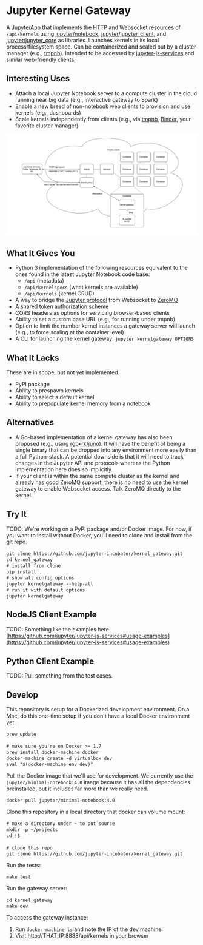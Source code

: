 # Jupyter Kernel Gateway

A [JupyterApp](https://github.com/jupyter/jupyter_core/blob/master/jupyter_core/application.py) that implements the HTTP and Websocket resources of `/api/kernels` using [jupyter/notebook](https://github.com/jupyter/notebook), [jupyter/jupyter_client](https://github.com/jupyter/jupyter_client), and [jupyter/jupyter_core](https://github.com/jupyter/jupyter_core) as libraries. Launches kernels in its local process/filesystem space. Can be containerized and scaled out by a cluster manager (e.g., [tmpnb](https://github.com/juputer/tmpnb)). Intended to be accessed by [jupyter-js-services](https://github.com/jupyter/jupyter-js-services) and similar web-friendly clients.

## Interesting Uses

* Attach a local Jupyter Notebook server to a compute cluster in the cloud running near big data (e.g., interactive gateway to Spark)
* Enable a new breed of non-notebook web clients to provision and use kernels (e.g., dashboards)
* Scale kernels independently from clients (e.g., via [tmpnb](https://github.com/jupyter/tmpnb), [Binder](https://mybinder.org), your favorite cluster manager)

![Example diagram of how tmpnb might deploy kernel gateway + kernel containers](etc/tmpnb_kernel_gateway.png)

## What It Gives You

* Python 3 implementation of the following resources equivalent to the ones found in the latest Jupyter Notebook code base:
    * `/api` (metadata)
    * `/api/kernelspecs` (what kernels are available)
    * `/api/kernels` (kernel CRUD)
* A way to bridge the [Jupyter protocol](http://jupyter-client.readthedocs.org/en/latest/messaging.html) from Websocket to [ZeroMQ](http://zeromq.org/)
* A shared token authorization scheme
* CORS headers as options for servicing browser-based clients
* Ability to set a custom base URL (e.g., for running under tmpnb)
* Option to limit the number kernel instances a gateway server will launch (e.g., to force scaling at the container level)
* A CLI for launching the kernel gateway: `jupyter kernelgateway OPTIONS`

## What It Lacks

These are in scope, but not yet implemented.

* PyPI package
* Ability to prespawn kernels
* Ability to select a default kernel
* Ability to prepopulate kernel memory from a notebook

## Alternatives

* A Go-based implementation of a kernel gateway has also been proposed (e.g., using [rgbkrk/juno](https://github.com/rgbkrk/juno)). It will have the benefit of being a single binary that can be dropped into any environment more easily than a full Python-stack. A potential downside is that it will need to track changes in the Jupyter API and protocols whereas the Python implementation here does so implicitly.
* If your client is within the same compute cluster as the kernel and already has good ZeroMQ support, there is no need to use the kernel gateway to enable Websocket access. Talk ZeroMQ directly to the kernel.

## Try It

TODO: We're working on a PyPI package and/or Docker image. For now, if you want to install without Docker, you'll need to clone and install from the git repo.

```
git clone https://github.com/jupyter-incubator/kernel_gateway.git
cd kernel_gateway
# install from clone
pip install .
# show all config options
jupyter kernelgateway --help-all
# run it with default options
jupyter kernelgateway
```

## NodeJS Client Example

TODO: Something like the examples here [https://github.com/jupyter/jupyter-js-services#usage-examples](https://github.com/jupyter/jupyter-js-services#usage-examples)

## Python Client Example

TODO: Pull something from the test cases.

## Develop

This repository is setup for a Dockerized development environment. On a Mac, do this one-time setup if you don't have a local Docker environment yet.

```
brew update

# make sure you're on Docker >= 1.7
brew install docker-machine docker
docker-machine create -d virtualbox dev
eval "$(docker-machine env dev)"
```

Pull the Docker image that we'll use for development. We currently use the `jupyter/minimal-notebook:4.0` image because it has all the dependencies preinstalled, but it includes far more than we really need.

```
docker pull jupyter/minimal-notebook:4.0
```

Clone this repository in a local directory that docker can volume mount:

```
# make a directory under ~ to put source
mkdir -p ~/projects
cd !$

# clone this repo
git clone https://github.com/jupyter-incubator/kernel_gateway.git
```

Run the tests:

```
make test
```

Run the gateway server:

```
cd kernel_gateway
make dev
```

To access the gateway instance:

1. Run `docker-machine ls` and note the IP of the dev machine.
2. Visit http://THAT_IP:8888/api/kernels in your browser